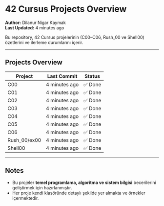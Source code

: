# 42 Cursus Projects Overview

**Author:** Dilanur Nigar Kaymak  
**Last Updated:** 4 minutes ago  

Bu repository, 42 Cursus projelerinin (C00–C06, Rush_00 ve Shell00) özetlerini ve ilerleme durumlarını içerir.

---

## Projects Overview

| Project | Last Commit | Status |
|---------|-------------|--------|
| C00 | 4 minutes ago | ✅ Done |
| C01 | 4 minutes ago | ✅ Done |
| C02 | 4 minutes ago | ✅ Done |
| C03 | 4 minutes ago | ✅ Done |
| C04 | 4 minutes ago | ✅ Done |
| C05 | 4 minutes ago | ✅ Done |
| C06 | 4 minutes ago | ✅ Done |
| Rush_00/ex00 | 4 minutes ago | ✅ Done |
| Shell00 | 4 minutes ago | ✅ Done |

---

## Notes

- Bu projeler **temel programlama, algoritma ve sistem bilgisi** becerilerini geliştirmek için hazırlanmıştır.  
- Her proje kendi klasöründe detaylı şekilde yer almakta ve örnekler içermektedir.
